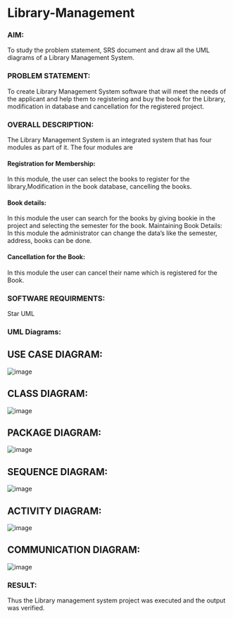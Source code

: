 # Library-Management
### AIM:
To study the problem statement, SRS document and draw all the UML diagrams of a Library Management System.
### PROBLEM STATEMENT:
To create Library Management System software that will meet the needs of the applicant
and help them to registering and buy the book for the Library, modification in database and
cancellation for the registered project.
### OVERALL DESCRIPTION:
The Library Management System is an integrated system that has four modules as part of
it. The four modules are
#### Registration for Membership:
In this module, the user can select the books to register for the library,Modification in the book
database, cancelling the books.
#### Book details:
In this module the user can search for the books by giving bookie in the project and selecting
the semester for the book.
Maintaining Book Details:
In this module the administrator can change the data’s like the semester, address, books can be
done.
#### Cancellation for the Book:
In this module the user can cancel their name which is registered for the Book.
### SOFTWARE REQUIRMENTS:
Star UML
### UML Diagrams:
## USE CASE DIAGRAM:
![image](https://github.com/user-attachments/assets/014bbcd8-1076-41ad-89b2-16d1b3f116d3)

## CLASS DIAGRAM:
![image](https://github.com/user-attachments/assets/88e732ee-576d-43ed-8a3f-0891e7dee8eb)

## PACKAGE DIAGRAM:
![image](https://github.com/user-attachments/assets/fe882cb5-27e3-4d7c-96cf-079cc74b8f7c)

## SEQUENCE DIAGRAM:
![image](https://github.com/user-attachments/assets/829eff31-1445-41fe-98c2-0b88bb44fec6)

## ACTIVITY DIAGRAM:
![image](https://github.com/user-attachments/assets/b5ef2915-772a-4e2f-bb47-6ec02cca4806)

## COMMUNICATION DIAGRAM: 
![image](https://github.com/user-attachments/assets/77e3c6b6-00d6-43e3-95b3-44c67821641a)

### RESULT:
Thus the Library management system project was executed and the output was verified.
